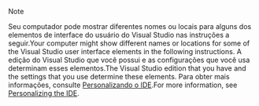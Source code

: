 
> [!NOTE]
> <span data-ttu-id="a181d-101">Seu computador pode mostrar diferentes nomes ou locais para alguns dos elementos de interface do usuário do Visual Studio nas instruções a seguir.</span><span class="sxs-lookup"><span data-stu-id="a181d-101">Your computer might show different names or locations for some of the Visual Studio user interface elements in the following instructions.</span></span> <span data-ttu-id="a181d-102">A edição do Visual Studio que você possui e as configurações que você usa determinam esses elementos.</span><span class="sxs-lookup"><span data-stu-id="a181d-102">The Visual Studio edition that you have and the settings that you use determine these elements.</span></span> <span data-ttu-id="a181d-103">Para obter mais informações, consulte [Personalizando o IDE](https://docs.microsoft.com/visualstudio/ide/personalizing-the-visual-studio-ide).</span><span class="sxs-lookup"><span data-stu-id="a181d-103">For more information, see [Personalizing the IDE](https://docs.microsoft.com/visualstudio/ide/personalizing-the-visual-studio-ide).</span></span>